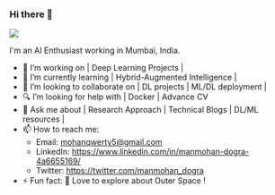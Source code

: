 ### Hi there 👋

![](https://komarev.com/ghpvc/?immohann=your-github-immohann)


I'm an AI Enthusiast working in Mumbai, India.

- 🏢 I’m working on | Deep Learning Projects |
- 🔭 I’m currently learning | Hybrid-Augmented Intelligence | 
- 👯 I’m looking to collaborate on | DL projects | ML/DL deployment |  
- 🔍 I’m looking for help with | Docker | Advance CV
- 💬 Ask me about | Research Approach | Technical Blogs | DL/ML resources  |
- 📫 How to reach me: 
  - Email: mohanqwerty5@gmail.com
  - LinkedIn: https://www.linkedin.com/in/manmohan-dogra-4a6655169/
  - Twitter: https://twitter.com/manmohan_dogra
- ⚡ Fun fact: 🌌 Love to explore about Outer Space ! 

